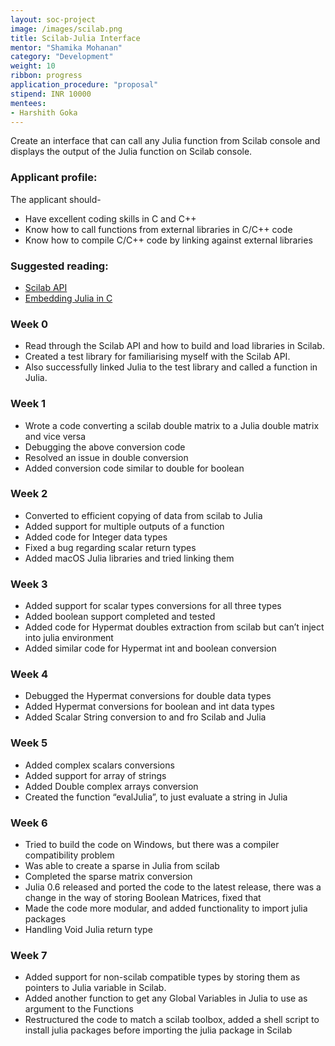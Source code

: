 ```yaml
---
layout: soc-project
image: /images/scilab.png
title: Scilab-Julia Interface
mentor: "Shamika Mohanan"
category: "Development"
weight: 10
ribbon: progress
application_procedure: "proposal"
stipend: INR 10000
mentees:
- Harshith Goka
---
```


Create an interface that can call any Julia function from Scilab console and displays the output of the Julia function on Scilab console. 

<!--break-->

### Applicant profile:
The applicant should-

- Have excellent coding skills in C and C++
- Know how to call functions from external libraries in C/C++ code
- Know how to compile C/C++ code by linking against external libraries

### Suggested reading:

- [Scilab API](https://help.scilab.org/docs/5.5.2/en_US/section_204636e951f595409bc6782bb8e1d2d9.html)
- [Embedding Julia in C](http://docs.julialang.org/en/release-0.4/manual/embedding/)

### Week 0

* Read through the Scilab API and how to build and load libraries in Scilab.
* Created a test library for familiarising myself with the Scilab API.
* Also successfully linked Julia to the test library and called a function in Julia.

### Week 1

* Wrote a code converting a scilab double matrix to a Julia double matrix and vice versa
* Debugging the above conversion code 
* Resolved an issue in double conversion 
* Added conversion code similar to double for boolean

### Week 2
* Converted to efficient copying of data from scilab to Julia
* Added support for multiple outputs of a function
* Added code for Integer data types
* Fixed a bug regarding scalar return types
* Added macOS Julia libraries and tried linking them

### Week 3
* Added support for scalar types conversions for all three types
* Added boolean support completed and tested
* Added code for Hypermat doubles extraction from scilab but can’t inject into julia environment
* Added similar code for Hypermat int and boolean conversion

### Week 4
* Debugged the Hypermat conversions for double data types
* Added Hypermat conversions for boolean and int data types
* Added Scalar String conversion to and fro Scilab and Julia

### Week 5
* Added complex scalars conversions
* Added support for array of strings
* Added Double complex arrays conversion
* Created the function “evalJulia”, to just evaluate a string in Julia

### Week 6
* Tried to build the code on Windows, but there was a compiler compatibility problem
* Was able to create a sparse in Julia from scilab
* Completed the sparse matrix conversion
* Julia 0.6 released and ported the code to the latest release, there was a change in the way of storing Boolean Matrices, fixed that
* Made the code more modular, and added functionality to import julia packages
* Handling Void Julia return type

### Week 7
* Added support for non-scilab compatible types by storing them as pointers to Julia variable in Scilab. 
* Added another function to get any Global Variables in Julia to use as argument to the Functions
* Restructured the code to match a scilab toolbox, added a shell script to install julia packages before importing the julia package in Scilab
